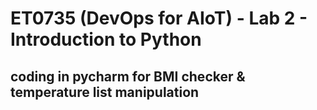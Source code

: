 # ET0735 (DevOps for AIoT) - Lab 2 - Introduction to Python
## coding in pycharm for BMI checker & temperature list manipulation 